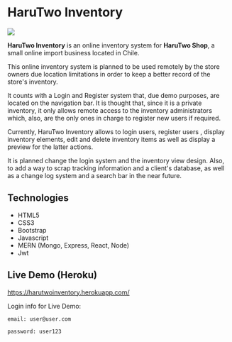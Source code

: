 # HaruTwo Inventory

<img src="https://i.imgur.com/bvnzAcY.png">



**HaruTwo Inventory** is an online inventory system for  **HaruTwo Shop**, a small online import business located in Chile.

This online inventory system is planned to be used remotely by the  store owners due location limitations in order to keep a better record of the store's inventory.



It counts with a Login and Register system that, due demo purposes, are located on the navigation bar. It is thought that, since it is a private inventory, it only allows remote access to the  inventory administrators which, also, are the only ones in charge to register new users if required. 

Currently, HaruTwo Inventory allows to login users, register users , display inventory elements, edit and delete inventory items as well as display a preview for the latter actions.

It is  planned change the login system and the inventory view design. Also, to add a way to scrap tracking information and a client's database, as well as a change log system and a search bar in the near future.

## Technologies

* HTML5
* CSS3
* Bootstrap
* Javascript
* MERN (Mongo, Express, React, Node)
* Jwt

## Live Demo (Heroku)

https://harutwoinventory.herokuapp.com/

Login info for Live Demo:

`email: user@user.com`

`password: user123`